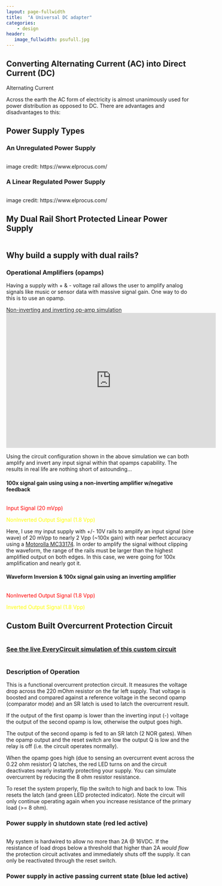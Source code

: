```yaml
---
layout: page-fullwidth
title:  "A Universal DC adapter"
categories:
    - design
header:
   image_fullwidth: psufull.jpg
---
```

<h2>Converting Alternating Current (AC) into Direct Current (DC)</h2>
<p>Alternating Current</p>
<p>Across the earth the AC form of electricity is almost unanimously used for power distribution as opposed to DC. There are advantages and disadvantages to this:</p>
<!-- <p> </p>
<ul>
<li></li>
<li></li>
<li></li>
<li></strong></li>
<li></li>
<li></li>
<li></li>
<li></li>
<li></li> 
</ul> -->

<h2>Power Supply Types</h2>
<h3>An Unregulated Power Supply</h3>
<div class="row">
    <div class="column.large-centered">
    <img src="{{ site.urlimg }}psuUnreg.jpg" alt="">
    </div>
</div>
<p>image credit: https://www.elprocus.com/</p>
<p></p>

<h3>A Linear Regulated Power Supply</h3>
<p></p>
<div class="row">
    <div class="column.large-centered">
    <img src="{{ site.urlimg }}psuRegLin.jpg" alt="">
    </div>
</div>
<p>image credit: https://www.elprocus.com/</p>
<p></p>

<h2>My Dual Rail Short Protected Linear Power Supply</h2>
<div class="row">
    <div class="column.large-centered">
    <img src="{{ site.urlimg }}psuFullOpAmpCircuitRun.jpg" alt="">
    </div>
</div>
<h2>Why build a supply with dual rails?</h2>
<h3> Operational Amplifiers (opamps)</h3>
<p>Having a supply with + & - voltage rail allows the user to amplify analog signals like music or sensor data with massive signal gain. One way to do this is to use an opamp.</p>
<!-- <div class="row">
    <div class="column.large-centered">
    <img src="{{ site.urlimg }}psuOpAmp.jpg" alt="">
    </div>
</div> -->
<a href="https://everycircuit.com/circuit/6586919818625024">Non-inverting and inverting op-amp simulation</a><br>
<iframe width="560" height="360" src="https://everycircuit.com/embed/6586919818625024" frameborder="0"></iframe>
<p>Using the circuit configuration shown in the above simulation we can both amplify and invert any input signal within that opamps capability. The results in real life are nothing short of astounding...</p>
<h4>100x signal gain using using a non-inverting amplifier w/negative feedback</h4>
<div class="row">
    <div class="column.large-centered">
    <img src="{{ site.urlimg }}psuinputAmplified.jpg" alt="">
    </div>
</div>
<p style="color:red;">Input Signal (20 mVpp)</p>
<p style="color:yellow;">NonInverted Output Signal (1.8 Vpp)</p>
<p>Here, I use my input supply with +/- 10V rails to amplify an input signal (sine wave) of 20 mVpp to nearly 2 Vpp (~100x gain) with near perfect accuracy using a <a href="https://www.futurlec.com/Motorola/MC33174.shtml">Motorolla MC33174</a>. In order to amplify the signal without clipping the waveform, the range of the rails must be larger than the highest amplified output on both edges. In this case, we were going for 100x amplification and nearly got it.</p>
<h4>Waveform Inversion & 100x signal gain using an inverting amplifier</h4>
<div class="row">
    <div class="column.large-centered">
    <img src="{{ site.urlimg }}psuinputAmplifiedReversed.jpg" alt="">
    </div>
</div>
<p style="color:red;">NonInverted Output Signal (1.8 Vpp)</p>
<p style="color:yellow;">Inverted Output Signal (1.8 Vpp)</p>

<h2>Custom Built Overcurrent Protection Circuit</h2>
<div class="row">
    <div class="column.large-centered">
    <img src="{{ site.urlimg }}psuprot0.jpg" alt="">
    </div>
</div>

<h3><a href="https://everycircuit.com/circuit/6734605162643456/overcurrent-short-circuit-protection-circuit">See the live EveryCircuit simulation of this custom circuit</a></h3>
<div class="row">
    <div class="column.large-centered">
    <img src="{{ site.urlimg }}psuEverycirc.png" alt="">
    </div>
</div>
<h3>Description of Operation</h3>
<p>This is a functional overcurrent protection circuit. It measures the voltage drop across the 220 mOhm resistor on the far left supply. That voltage is boosted and compared against a reference voltage in the second opamp (comparator mode) and an SR latch is used to latch the overcurrent result.</p> 
<p>If the output of the first opamp is lower than the inverting input (-) voltage the output of the second opamp is low, otherwise the output goes high.</p>  
<p>The output of the second opamp is fed to an SR latch (2 NOR gates). When the opamp output and the reset switch are low the output Q is low and the relay is off (i.e. the circuit operates normally).</p> 
<p>When the opamp goes high (due to sensing an overcurrent event across the 0.22 ohm resistor) Q latches, the red LED turns on and the circuit deactivates nearly instantly protecting your supply.  You can simulate overcurrent by reducing the 8 ohm resistor resistance.</p> 
<p>To reset the system properly, flip the switch to high and back to low. This resets the latch (and green LED protected indicator). Note the circuit will only continue operating again when you increase resistance of the primary load (>= 8 ohm). </p>

<h3>Power supply in shutdown state (red led active)</h3>
<div class="row">
    <div class="column.large-centered">
    <img src="{{ site.urlimg }}psuKillCircuit.jpg" alt="">
    </div>
</div>
<p>My system is hardwired to allow no more than 2A @ 16VDC. If the resistance of load drops below a threshold that higher than 2A <em>would flow</em> the protection circuit activates and immediately shuts off the supply. It can only be reactivated through the reset switch.</p>

<h3>Power supply in active passing current state (blue led active)</h3>
<div class="row">
    <div class="column.large-centered">
    <img src="{{ site.urlimg }}psuBoxOpen.jpg" alt="">
    </div>
</div>
